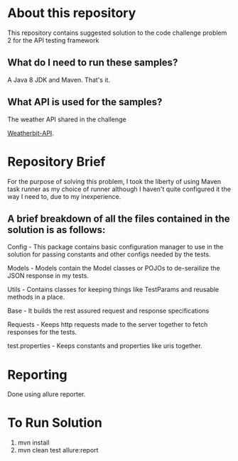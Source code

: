 About this repository
==================
This repository contains suggested solution to the code challenge problem 2 for the API testing framework

What do I need to run these samples?
---
A Java 8 JDK and Maven. That's it.

What API is used for the samples?
---
The weather API shared in the challenge

[Weatherbit-API](https://www.weatherbit.io/api/weather-forecast-16-day). 

Repository Brief
===============

For the purpose of solving this problem, I took the liberty of using Maven task runner as my choice of runner although I haven't quite configured it the way I need to, due to my inexperience. 

A brief breakdown of all the files contained in the solution is as follows: 
---------------------------------------------------------------------------
Config - This package contains basic configuration manager to use in the solution for passing constants and other configs needed by the tests.

Models - Models contain the Model classes or POJOs to de-serailize the JSON response in my tests.

Utils - Contains classes for keeping things like TestParams and reusable methods in a place.

Base - It builds the rest assured request and response specifications

Requests - Keeps http requests made to the server together to fetch responses for the tests.

test.properties - Keeps constants and properties like uris together.


Reporting
==========
Done using allure reporter. 


To Run Solution
===============
1) mvn install
2) mvn clean test allure:report